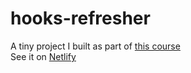 # hooks-refresher
A tiny project I built as part of [this course](https://www.udemy.com/course/react-the-complete-guide-incl-redux/)<br>
See it on [Netlify](https://hooks-refresher.netlify.app/)
